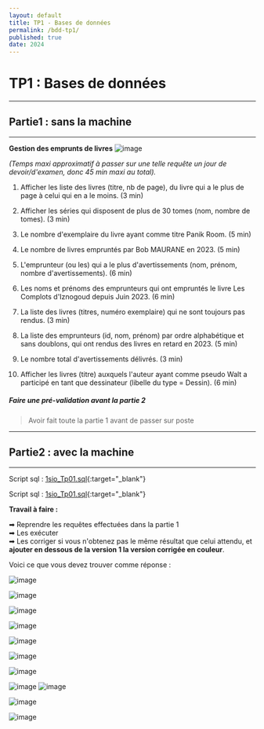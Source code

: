 ```yaml
---
layout: default
title: TP1 - Bases de données
permalink: /bdd-tp1/
published: true
date: 2024
---
```


# TP1 : Bases de données
------
## Partie1 : sans la machine
------
**Gestion des emprunts de livres**
![image](https://github.com/user-attachments/assets/14ec4e7d-2318-4f7b-b1cd-5c392f1ad675)

*(Temps maxi approximatif à passer sur une telle requête un jour de devoir/d'examen, donc 45 min maxi au total).*

1. Afficher les liste des livres (titre, nb de page), du livre qui a le plus de page à celui qui en a le
moins. (3 min)

2. Afficher les séries qui disposent de plus de 30 tomes (nom, nombre de tomes). (3 min)

3. Le nombre d'exemplaire du livre ayant comme titre Panik Room. (5 min)

4. Le nombre de livres empruntés par Bob MAURANE en 2023. (5 min)

5. L'emprunteur (ou les) qui a le plus d'avertissements (nom, prénom, nombre d'avertissements).
(6 min)

6. Les noms et prénoms des emprunteurs qui ont empruntés le livre Les Complots d'Iznogoud
depuis Juin 2023. (6 min)

7. La liste des livres (titres, numéro exemplaire) qui ne sont toujours pas rendus. (3 min)

8. La liste des emprunteurs (id, nom, prénom) par ordre alphabétique et sans doublons, qui ont
rendus des livres en retard en 2023. (5 min)

9. Le nombre total d'avertissements délivrés. (3 min)

10. Afficher les livres (titre) auxquels l'auteur ayant comme pseudo Walt a participé en tant que
dessinateur (libelle du type = Dessin). (6 min)

##### Faire une pré-validation avant la partie 2
>
> Avoir fait toute la partie 1 avant de passer sur poste

------
## Partie2 : avec la machine
------
Script sql : [1sio_Tp01.sql]({{site.baseurl}}/1sio_Tp01.sql){:target="_blank"}

Script sql : [1sio_Tp01.sql](1sio_Tp01.sql){:target="_blank"}

**Travail à faire :**

➡ Reprendre les requêtes effectuées dans la partie 1<br>
➡ Les exécuter<br>
➡ Les corriger si vous n'obtenez pas le même résultat que celui attendu, et **ajouter en dessous de la version 1 la version corrigée en couleur**.

Voici ce que vous devez trouver comme réponse :

![image](https://github.com/user-attachments/assets/aa4a9d85-d242-41b4-994f-9c8a1f9be3b3)

![image](https://github.com/user-attachments/assets/71727022-52e2-4c1b-95fb-2bb5dfab3f99)

![image](https://github.com/user-attachments/assets/e261c925-88e9-4eb7-b059-a66add8ca73d)

![image](https://github.com/user-attachments/assets/c5a28754-748a-4e7a-ae3a-10b01bc4e2e2)

![image](https://github.com/user-attachments/assets/843dfa2e-6916-44de-b1ad-bd3bd28964e8)

![image](https://github.com/user-attachments/assets/439136b4-c789-41a5-a678-d30a96ea411f)

![image](https://github.com/user-attachments/assets/09e184a3-775e-4752-959c-8f247ab3d462)

![image](https://github.com/user-attachments/assets/64193d6a-42ea-446f-977b-4399030ae1fb)
![image](https://github.com/user-attachments/assets/f7b1b023-071b-44b5-b502-d89de1ae3920)

![image](https://github.com/user-attachments/assets/e87b6995-1fc1-4da8-8270-d09f5bd20499)

![image](https://github.com/user-attachments/assets/2809a167-2365-4d6f-833f-92c829e58223)
